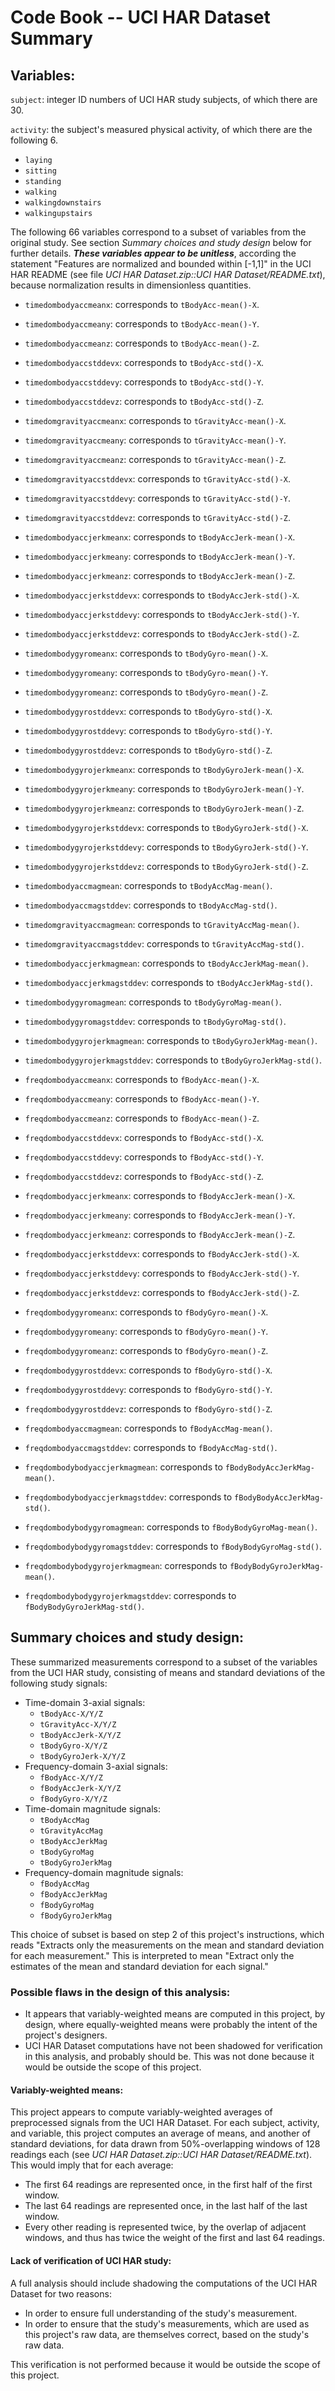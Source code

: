 # Code Book -- UCI HAR Dataset Summary

## Variables:

`subject`: integer ID numbers of UCI HAR study subjects, of which there are 30.

`activity`: the subject's measured physical activity, of which there are the following 6.

- `laying`
- `sitting`
- `standing`
- `walking`
- `walkingdownstairs`
- `walkingupstairs`

The following 66 variables correspond to a subset of variables from the original study. See section *Summary choices and study design* below for further details. ***These variables appear to be unitless***, according the statement "Features are normalized and bounded within [-1,1]" in the UCI HAR README (see file *UCI HAR Dataset.zip::UCI HAR Dataset/README.txt*), because normalization results in dimensionless quantities.

- `timedombodyaccmeanx`: corresponds to `tBodyAcc-mean()-X`.

- `timedombodyaccmeany`: corresponds to `tBodyAcc-mean()-Y`.

- `timedombodyaccmeanz`: corresponds to `tBodyAcc-mean()-Z`.

- `timedombodyaccstddevx`: corresponds to `tBodyAcc-std()-X`.

- `timedombodyaccstddevy`: corresponds to `tBodyAcc-std()-Y`.

- `timedombodyaccstddevz`: corresponds to `tBodyAcc-std()-Z`.

- `timedomgravityaccmeanx`: corresponds to `tGravityAcc-mean()-X`.

- `timedomgravityaccmeany`: corresponds to `tGravityAcc-mean()-Y`.

- `timedomgravityaccmeanz`: corresponds to `tGravityAcc-mean()-Z`.

- `timedomgravityaccstddevx`: corresponds to `tGravityAcc-std()-X`.

- `timedomgravityaccstddevy`: corresponds to `tGravityAcc-std()-Y`.

- `timedomgravityaccstddevz`: corresponds to `tGravityAcc-std()-Z`.

- `timedombodyaccjerkmeanx`: corresponds to `tBodyAccJerk-mean()-X`.

- `timedombodyaccjerkmeany`: corresponds to `tBodyAccJerk-mean()-Y`.

- `timedombodyaccjerkmeanz`: corresponds to `tBodyAccJerk-mean()-Z`.

- `timedombodyaccjerkstddevx`: corresponds to `tBodyAccJerk-std()-X`.

- `timedombodyaccjerkstddevy`: corresponds to `tBodyAccJerk-std()-Y`.

- `timedombodyaccjerkstddevz`: corresponds to `tBodyAccJerk-std()-Z`.

- `timedombodygyromeanx`: corresponds to `tBodyGyro-mean()-X`.

- `timedombodygyromeany`: corresponds to `tBodyGyro-mean()-Y`.

- `timedombodygyromeanz`: corresponds to `tBodyGyro-mean()-Z`.

- `timedombodygyrostddevx`: corresponds to `tBodyGyro-std()-X`.

- `timedombodygyrostddevy`: corresponds to `tBodyGyro-std()-Y`.

- `timedombodygyrostddevz`: corresponds to `tBodyGyro-std()-Z`.

- `timedombodygyrojerkmeanx`: corresponds to `tBodyGyroJerk-mean()-X`.

- `timedombodygyrojerkmeany`: corresponds to `tBodyGyroJerk-mean()-Y`.

- `timedombodygyrojerkmeanz`: corresponds to `tBodyGyroJerk-mean()-Z`.

- `timedombodygyrojerkstddevx`: corresponds to `tBodyGyroJerk-std()-X`.

- `timedombodygyrojerkstddevy`: corresponds to `tBodyGyroJerk-std()-Y`.

- `timedombodygyrojerkstddevz`: corresponds to `tBodyGyroJerk-std()-Z`.

- `timedombodyaccmagmean`: corresponds to `tBodyAccMag-mean()`.

- `timedombodyaccmagstddev`: corresponds to `tBodyAccMag-std()`.

- `timedomgravityaccmagmean`: corresponds to `tGravityAccMag-mean()`.

- `timedomgravityaccmagstddev`: corresponds to `tGravityAccMag-std()`.

- `timedombodyaccjerkmagmean`: corresponds to `tBodyAccJerkMag-mean()`.

- `timedombodyaccjerkmagstddev`: corresponds to `tBodyAccJerkMag-std()`.

- `timedombodygyromagmean`: corresponds to `tBodyGyroMag-mean()`.

- `timedombodygyromagstddev`: corresponds to `tBodyGyroMag-std()`.

- `timedombodygyrojerkmagmean`: corresponds to `tBodyGyroJerkMag-mean()`.

- `timedombodygyrojerkmagstddev`: corresponds to `tBodyGyroJerkMag-std()`.

- `freqdombodyaccmeanx`: corresponds to `fBodyAcc-mean()-X`.

- `freqdombodyaccmeany`: corresponds to `fBodyAcc-mean()-Y`.

- `freqdombodyaccmeanz`: corresponds to `fBodyAcc-mean()-Z`.

- `freqdombodyaccstddevx`: corresponds to `fBodyAcc-std()-X`.

- `freqdombodyaccstddevy`: corresponds to `fBodyAcc-std()-Y`.

- `freqdombodyaccstddevz`: corresponds to `fBodyAcc-std()-Z`.

- `freqdombodyaccjerkmeanx`: corresponds to `fBodyAccJerk-mean()-X`.

- `freqdombodyaccjerkmeany`: corresponds to `fBodyAccJerk-mean()-Y`.

- `freqdombodyaccjerkmeanz`: corresponds to `fBodyAccJerk-mean()-Z`.

- `freqdombodyaccjerkstddevx`: corresponds to `fBodyAccJerk-std()-X`.

- `freqdombodyaccjerkstddevy`: corresponds to `fBodyAccJerk-std()-Y`.

- `freqdombodyaccjerkstddevz`: corresponds to `fBodyAccJerk-std()-Z`.

- `freqdombodygyromeanx`: corresponds to `fBodyGyro-mean()-X`.

- `freqdombodygyromeany`: corresponds to `fBodyGyro-mean()-Y`.

- `freqdombodygyromeanz`: corresponds to `fBodyGyro-mean()-Z`.

- `freqdombodygyrostddevx`: corresponds to `fBodyGyro-std()-X`.

- `freqdombodygyrostddevy`: corresponds to `fBodyGyro-std()-Y`.

- `freqdombodygyrostddevz`: corresponds to `fBodyGyro-std()-Z`.

- `freqdombodyaccmagmean`: corresponds to `fBodyAccMag-mean()`.

- `freqdombodyaccmagstddev`: corresponds to `fBodyAccMag-std()`.

- `freqdombodybodyaccjerkmagmean`: corresponds to `fBodyBodyAccJerkMag-mean()`.

- `freqdombodybodyaccjerkmagstddev`: corresponds to `fBodyBodyAccJerkMag-std()`.

- `freqdombodybodygyromagmean`: corresponds to `fBodyBodyGyroMag-mean()`.

- `freqdombodybodygyromagstddev`: corresponds to `fBodyBodyGyroMag-std()`.

- `freqdombodybodygyrojerkmagmean`: corresponds to `fBodyBodyGyroJerkMag-mean()`.

- `freqdombodybodygyrojerkmagstddev`: corresponds to `fBodyBodyGyroJerkMag-std()`.


## Summary choices and study design:

These summarized measurements correspond to a subset of the variables from the UCI HAR study, consisting of means and standard deviations of the following study signals:

- Time-domain 3-axial signals:
    - `tBodyAcc-X/Y/Z`
    - `tGravityAcc-X/Y/Z`
    - `tBodyAccJerk-X/Y/Z`
    - `tBodyGyro-X/Y/Z`
    - `tBodyGyroJerk-X/Y/Z`
- Frequency-domain 3-axial signals:
    - `fBodyAcc-X/Y/Z`
    - `fBodyAccJerk-X/Y/Z`
    - `fBodyGyro-X/Y/Z`
- Time-domain magnitude signals:
    - `tBodyAccMag`
    - `tGravityAccMag`
    - `tBodyAccJerkMag`
    - `tBodyGyroMag`
    - `tBodyGyroJerkMag`
- Frequency-domain magnitude signals:
    - `fBodyAccMag`
    - `fBodyAccJerkMag`
    - `fBodyGyroMag`
    - `fBodyGyroJerkMag`

This choice of subset is based on step 2 of this project's instructions, which reads "Extracts only the measurements on the mean and standard deviation for each measurement." This is interpreted to mean "Extract only the estimates of the mean and standard deviation for each signal."

### Possible flaws in the design of this analysis:

- It appears that variably-weighted means are computed in this project, by design, where equally-weighted means were probably the intent of the project's designers.
- UCI HAR Dataset computations have not been shadowed for verification in this analysis, and probably should be. This was not done because it would be outside the scope of this project.

#### Variably-weighted means:

This project appears to compute variably-weighted averages of preprocessed signals from the UCI HAR Dataset. For each subject, activity, and variable, this project computes an average of means, and another of standard deviations, for data drawn from 50%-overlapping windows of 128 readings each (see *UCI HAR Dataset.zip::UCI HAR Dataset/README.txt*). This would imply that for each average:

- The first 64 readings are represented once, in the first half of the first window.
- The last 64 readings are represented once, in the last half of the last window.
- Every other reading is represented twice, by the overlap of adjacent windows, and thus has twice the weight of the first and last 64 readings.

#### Lack of verification of UCI HAR study:

A full analysis should include shadowing the computations of the UCI HAR Dataset for two reasons:

- In order to ensure full understanding of the study's measurement.
- In order to ensure that the study's measurements, which are used as this project's raw data, are themselves correct, based on the study's raw data.

This verification is not performed because it would be outside the scope of this project.
